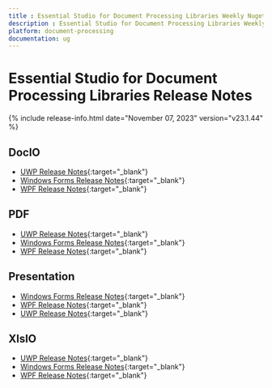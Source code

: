 ```yaml
---
title : Essential Studio for Document Processing Libraries Weekly Nuget Release Release Notes  
description : Essential Studio for Document Processing Libraries Weekly Nuget Release Release Notes  
platform: document-processing
documentation: ug
---
```


# Essential Studio for Document Processing Libraries  Release Notes  

{% include release-info.html date="November 07, 2023" version="v23.1.44" %} 

## DocIO

* [UWP Release Notes](/uwp/release-notes/v23.1.44#docio){:target="_blank"}
* [Windows Forms Release Notes](/windowsforms/release-notes/v23.1.44#docio){:target="_blank"}
* [WPF Release Notes](/wpf/release-notes/v23.1.44#docio){:target="_blank"}


## PDF

* [UWP Release Notes](/uwp/release-notes/v23.1.44#pdf){:target="_blank"}
* [Windows Forms Release Notes](/windowsforms/release-notes/v23.1.44#pdf){:target="_blank"}
* [WPF Release Notes](/wpf/release-notes/v23.1.44#pdf){:target="_blank"}


## Presentation

* [Windows Forms Release Notes](/windowsforms/release-notes/v23.1.44#presentation){:target="_blank"}
* [WPF Release Notes](/wpf/release-notes/v23.1.44#presentation){:target="_blank"}
* [UWP Release Notes](/uwp/release-notes/v23.1.44#presentation){:target="_blank"}


## XlsIO

* [UWP Release Notes](/uwp/release-notes/v23.1.44#xlsio){:target="_blank"}
* [Windows Forms Release Notes](/windowsforms/release-notes/v23.1.44#xlsio){:target="_blank"}
* [WPF Release Notes](/wpf/release-notes/v23.1.44#xlsio){:target="_blank"}